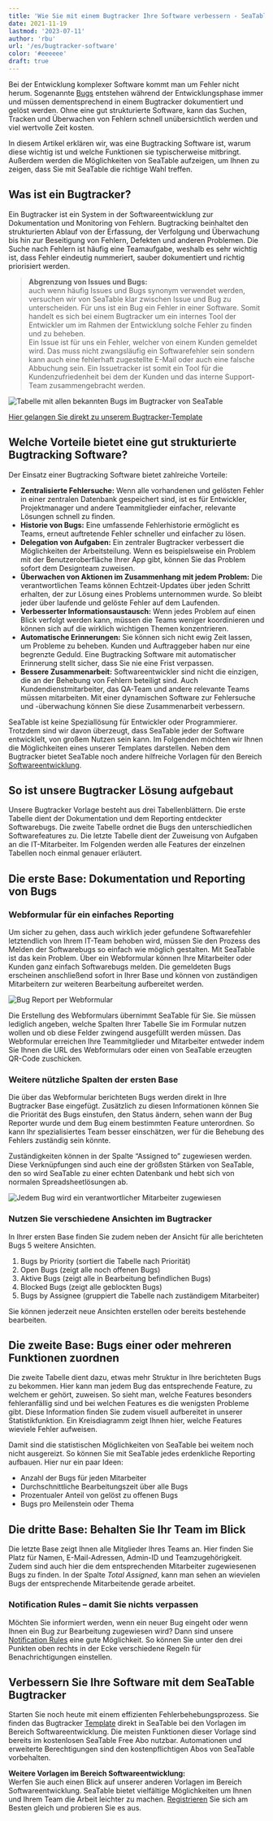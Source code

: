 ```yaml
---
title: 'Wie Sie mit einem Bugtracker Ihre Software verbessern - SeaTable'
date: 2021-11-19
lastmod: '2023-07-11'
author: 'rbu'
url: '/es/bugtracker-software'
color: '#eeeeee'
draft: true
---
```


Bei der Entwicklung komplexer Software kommt man um Fehler nicht herum. Sogenannte [Bugs](https://www.arksolutions.de/gs/project/blog/bug-programmfehler) entstehen während der Entwicklungsphase immer und müssen dementsprechend in einem Bugtracker dokumentiert und gelöst werden. Ohne eine gut strukturierte Software, kann das Suchen, Tracken und Überwachen von Fehlern schnell unübersichtlich werden und viel wertvolle Zeit kosten.

In diesem Artikel erklären wir, was eine Bugtracking Software ist, warum diese wichtig ist und welche Funktionen sie typischerweise mitbringt. Außerdem werden die Möglichkeiten von SeaTable aufzeigen, um Ihnen zu zeigen, dass Sie mit SeaTable die richtige Wahl treffen.

## Was ist ein Bugtracker?

Ein Bugtracker ist ein System in der Softwareentwicklung zur Dokumentation und Monitoring von Fehlern. Bugtracking beinhaltet den strukturierten Ablauf von der Erfassung, der Verfolgung und Überwachung bis hin zur Beseitigung von Fehlern, Defekten und anderen Problemen. Die Suche nach Fehlern ist häufig eine Teamaufgabe, weshalb es sehr wichtig ist, dass Fehler eindeutig nummeriert, sauber dokumentiert und richtig priorisiert werden.

> **Abgrenzung von Issues und Bugs:**  
> auch wenn häufig Issues und Bugs synonym verwendet werden, versuchen wir von SeaTable klar zwischen Issue und Bug zu unterscheiden. Für uns ist ein Bug ein Fehler in einer Software. Somit handelt es sich bei einem Bugtracker um ein internes Tool der Entwickler um im Rahmen der Entwicklung solche Fehler zu finden und zu beheben.  
> Ein Issue ist für uns ein Fehler, welcher von einem Kunden gemeldet wird. Das muss nicht zwangsläufig ein Softwarefehler sein sondern kann auch eine fehlerhaft zugestellte E-Mail oder auch eine falsche Abbuchung sein. Ein Issuetracker ist somit ein Tool für die Kundenzufriedenheit bei dem der Kunden und das interne Support-Team zusammengebracht werden.

![Tabelle mit allen bekannten Bugs im Bugtracker von SeaTable](https://seatable.io/wp-content/uploads/2021/11/bugtracker-uebersicht.jpg)

[Hier gelangen Sie direkt zu unserem Bugtracker-Template](https://seatable.io/vorlage/hlbtvqrtscqmhx3adh5asg/)

## Welche Vorteile bietet eine gut strukturierte Bugtracking Software?

Der Einsatz einer Bugtracking Software bietet zahlreiche Vorteile:

- **Zentralisierte Fehlersuche:** Wenn alle vorhandenen und gelösten Fehler in einer zentralen Datenbank gespeichert sind, ist es für Entwickler, Projektmanager und andere Teammitglieder einfacher, relevante Lösungen schnell zu finden.
- **Historie von Bugs:** Eine umfassende Fehlerhistorie ermöglicht es Teams, erneut auftretende Fehler schneller und einfacher zu lösen.
- **Delegation von Aufgaben:** Ein zentraler Bugtracker verbessert die Möglichkeiten der Arbeitsteilung. Wenn es beispielsweise ein Problem mit der Benutzeroberfläche Ihrer App gibt, können Sie das Problem sofort dem Designteam zuweisen.
- **Überwachen von Aktionen im Zusammenhang mit jedem Problem:** Die verantwortlichen Teams können Echtzeit-Updates über jeden Schritt erhalten, der zur Lösung eines Problems unternommen wurde. So bleibt jeder über laufende und gelöste Fehler auf dem Laufenden.
- **Verbesserter Informationsaustausch:** Wenn jedes Problem auf einen Blick verfolgt werden kann, müssen die Teams weniger koordinieren und können sich auf die wirklich wichtigen Themen konzentrieren.
- **Automatische Erinnerungen:** Sie können sich nicht ewig Zeit lassen, um Probleme zu beheben. Kunden und Auftraggeber haben nur eine begrenzte Geduld. Eine Bugtracking Software mit automatischer Erinnerung stellt sicher, dass Sie nie eine Frist verpassen.
- **Bessere Zusammenarbeit:** Softwareentwickler sind nicht die einzigen, die an der Behebung von Fehlern beteiligt sind. Auch Kundendienstmitarbeiter, das QA-Team und andere relevante Teams müssen mitarbeiten. Mit einer dynamischen Software zur Fehlersuche und -überwachung können Sie diese Zusammenarbeit verbessern.

SeaTable ist keine Speziallösung für Entwickler oder Programmierer. Trotzdem sind wir davon überzeugt, dass SeaTable jeder der Software entwicklelt, von großem Nutzen sein kann. Im Folgenden möchten wir Ihnen die Möglichkeiten eines unserer Templates darstellen. Neben dem Bugtracker bietet SeaTable noch andere hilfreiche Vorlagen für den Bereich [Softwareentwicklung](https://seatable.io/vorlagen/softwareentwicklung/).

## So ist unsere Bugtracker Lösung aufgebaut

Unsere Bugtracker Vorlage besteht aus drei Tabellenblättern. Die erste Tabelle dient der Dokumentation und dem Reporting entdeckter Softwarebugs. Die zweite Tabelle ordnet die Bugs den unterschiedlichen Softwarefeatures zu. Die letzte Tabelle dient der Zuweisung von Aufgaben an die IT-Mitarbeiter. Im Folgenden werden alle Features der einzelnen Tabellen noch einmal genauer erläutert.

## Die erste Base: Dokumentation und Reporting von Bugs

### Webformular für ein einfaches Reporting

Um sicher zu gehen, dass auch wirklich jeder gefundene Softwarefehler letztendlich von Ihrem IT-Team behoben wird, müssen Sie den Prozess des Melden der Softwarebugs so einfach wie möglich gestalten. Mit SeaTable ist das kein Problem. Über ein Webformular können Ihre Mitarbeiter oder Kunden ganz einfach Softwarebugs melden. Die gemeldeten Bugs erscheinen anschließend sofort in Ihrer Base und können von zuständigen Mitarbeitern zur weiteren Bearbeitung aufbereitet werden.

![Bug Report per Webformular](https://seatable.io/wp-content/uploads/2021/11/bug-report-per-webformular.png)

Die Erstellung des Webformulars übernimmt SeaTable für Sie. Sie müssen lediglich angeben, welche Spalten Ihrer Tabelle Sie im Formular nutzen wollen und ob diese Felder zwingend ausgefüllt werden müssen. Das Webformular erreichen Ihre Teammitglieder und Mitarbeiter entweder indem Sie Ihnen die URL des Webformulars oder einen von SeaTable erzeugten QR-Code zuschicken.

### Weitere nützliche Spalten der ersten Base

Die über das Webformular berichteten Bugs werden direkt in Ihre Bugtracker Base eingefügt. Zusätzlich zu diesen Informationen können Sie die Priorität des Bugs einstufen, den Status ändern, sehen wann der Bug Reporter wurde und dem Bug einem bestimmten Feature unterordnen. So kann Ihr spezialisiertes Team besser einschätzen, wer für die Behebung des Fehlers zuständig sein könnte.

Zuständigkeiten können in der Spalte “Assigned to” zugewiesen werden. Diese Verknüpfungen sind auch eine der größsten Stärken von SeaTable, den so wird SeaTable zu einer echten Datenbank und hebt sich von normalen Spreadsheetlösungen ab.

![Jedem Bug wird ein verantwortlicher Mitarbeiter zugewiesen](https://seatable.io/wp-content/uploads/2021/11/bugtracker-verantwortlichkeiten-mitarbeiter-zuweisen.png)

### Nutzen Sie verschiedene Ansichten im Bugtracker

In Ihrer ersten Base finden Sie zudem neben der Ansicht für alle berichteten Bugs 5 weitere Ansichten.

1. Bugs by Priority (sortiert die Tabelle nach Priorität)
2. Open Bugs (zeigt alle noch offenen Bugs)
3. Aktive Bugs (zeigt alle in Bearbeitung befindlichen Bugs)
4. Blocked Bugs (zeigt alle geblockten Bugs)
5. Bugs by Assignee (gruppiert die Tabelle nach zuständigem Mitarbeiter)

Sie können jederzeit neue Ansichten erstellen oder bereits bestehende bearbeiten.

## Die zweite Base: Bugs einer oder mehreren Funktionen zuordnen

Die zweite Tabelle dient dazu, etwas mehr Struktur in Ihre berichteten Bugs zu bekommen. Hier kann man jedem Bug das entsprechende Feature, zu welchem er gehört, zuweisen. So sieht man, welche Features besonders fehleranfällig sind und bei welchen Features es die wenigsten Probleme gibt. Diese Information finden Sie zudem visuell aufbereitet in unserer Statistikfunktion. Ein Kreisdiagramm zeigt Ihnen hier, welche Features wieviele Fehler aufweisen.

Damit sind die statistischen Möglichkeiten von SeaTable bei weitem noch nicht ausgereizt. So können Sie mit SeaTable jedes erdenkliche Reporting aufbauen. Hier nur ein paar Ideen:

- Anzahl der Bugs für jeden Mitarbeiter
- Durchschnittliche Bearbeitungszeit über alle Bugs
- Prozentualer Anteil von gelöst zu offenen Bugs
- Bugs pro Meilenstein oder Thema

## Die dritte Base: Behalten Sie Ihr Team im Blick

Die letzte Base zeigt Ihnen alle Mitglieder Ihres Teams an. Hier finden Sie Platz für Namen, E-Mail-Adressen, Admin-ID und Teamzugehörigkeit. Zudem sind auch hier die dem entsprechenden Mitarbeiter zugewiesenen Bugs zu finden. In der Spalte _Total Assigned_, kann man sehen an wievielen Bugs der entsprechende Mitarbeitende gerade arbeitet.

### Notification Rules – damit Sie nichts verpassen

Möchten Sie informiert werden, wenn ein neuer Bug eingeht oder wenn Ihnen ein Bug zur Bearbeitung zugewiesen wird? Dann sind unsere [Notification Rules](https://seatable.io/docs/handbuch/zusammenarbeit/benachrichtigungen/) eine gute Möglichkeit. So können Sie unter den drei Punkten oben rechts in der Ecke verschiedene Regeln für Benachrichtigungen einstellen.

## Verbessern Sie Ihre Software mit dem SeaTable Bugtracker

Starten Sie noch heute mit einem effizienten Fehlerbehebungsprozess. Sie finden das Bugtracker [Template](https://seatable.io/vorlage/hlbtvqrtscqmhx3adh5asg/) direkt in SeaTable bei den Vorlagen im Bereich Softwareentwicklung. Die meisten Funktionen dieser Vorlage sind bereits im kostenlosen SeaTable Free Abo nutzbar. Automationen und erweiterte Berechtigungen sind den kostenpflichtigen Abos von SeaTable vorbehalten.

**Weitere Vorlagen im Bereich Softwareentwicklung:**  
Werfen Sie auch einen Blick auf unserer anderen Vorlagen im Bereich Softwareentwicklung. SeaTable bietet vielfältige Möglichkeiten um Ihnen und Ihrem Team die Arbeit leichter zu machen. [Registrieren](/registrierung/) Sie sich am Besten gleich und probieren Sie es aus.
